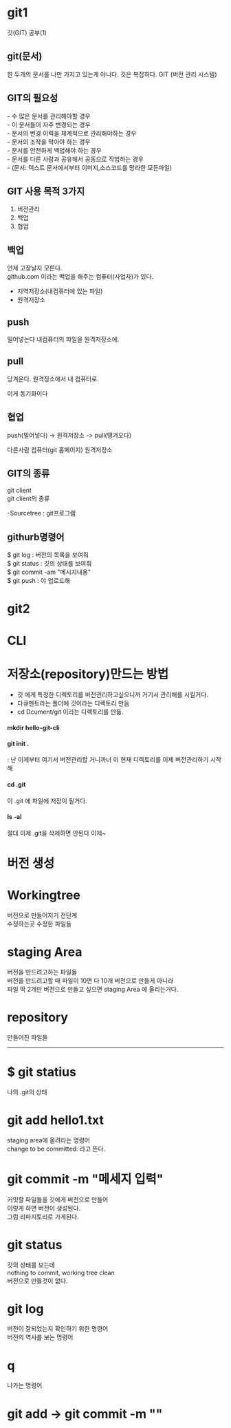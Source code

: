 # git1
깃(GIT) 공부(1)



<h2>git(문서)</h2>
한 두개의 문서를 나만 가지고 있는게 아니다. 
깃은 복잡하다.
GIT (버전 관리 시스템)

<h2>GIT의 필요성</h2>
- 수 많은 문서를 관리해야할 경우<br>
- 이 문서들이 자주 변경되는 경우<br>
- 문서의 변경 이력을 체계적으로 관리해야하는 경우<br>
- 문서의 조작을 막아야 하는 경우<br>
- 문서를 안전하게 백업해야 하는 경우<br>
- 문서를 다른 사람과 공유해서 공동으로 작업하는 경우<br>
- (문서: 텍스트 문서에서부터 이미지,소스코드를 망라한 모든파일)<br>

<h2>GIT 사용 목적 3가지</h2>

1. 버전관리 
2. 백업 
3. 협업


<h2>백업</h2>

언제 고장날지 모른다.<br>
github.com 이라는 백업을 해주는 컴퓨터(사업자)가 있다.<br>


- 지역저장소(내컴퓨터에 있는 파일)<br>
- 원격저장소<br>

<h2>push</h2>
밀어넣는다 내컴퓨터의 파일을 원격저장소에.
<h2>pull</h2>
당겨온다. 원격장소에서 내 컴퓨터로.
<p>이게 동기화이다</p>


<h2>협업</h2>
push(밀어넣다) -> 원격저장소 -> pull(땡겨오다)<br>

다른사람 컴퓨터(git 홈페이지) 원격저장소 <br>

<h2>GIT의 종류</h2>
git client<br>
git client의 종류<br>

-Sourcetree : git프로그램<br>

<h2>githurb명령어 </h2>

$ git log : 버전의 목록을 보여줘 <br>
$ git status : 깃의 상태를 보여줘 <br>
$ git commit -am "메시지내용" <br>
$ git push : 야 업로드해 <br>

# git2

# CLI 

# 저장소(repository)만드는 방법
- 깃 에게 특정한 디렉토리를 버전관리하고싶으니까 거기서 관리해를 시킬거다.
- 다큐멘트라는 폴더에 깃이라는 디렉토리 만듬
- cd Dcument/git 이라는 디렉토리를 만듦.
<h4> mkdir hello-git-cli </h4>

<h4> git init . </h4>
: 난 이제부터 여기서 버전관리할 거니까너 이 현재 디렉토리를 이제 버전관리하기 시작해

<h4> cd .git </h4>
이 .git 에 파일에 저장이 될거다.

<h4> ls -al </h4>
절대 이제 .git을 삭제하면 안된다 이제~

# 버전 생성

# Workingtree
버전으로 만들어지기 전단계<br>
수정하는곳 수정한 파일들

# staging Area
버전을 만드려고하는 파일들<br>
버전을 만드려고할 때 파일이 10면 다 10개 버전으로 만들게 아니라 <br>
파일 딱 2개만 버전으로 만들고 싶으면 staging Area 에 올리는거다.

# repository
만들어진 파일들

<hr>

# $ git statius
나의 .git의 상태

# git add hello1.txt
staging area에 올려라는 명령어<br>
change to be committed: 라고 뜬다.


# git commit -m "메세지 입력"
커밋할 파일들을 깃에게 버전으로 만들어<br>
이렇게 하면 버전이 생성된다.<br>
그럼 리파지토리로 가게된다.

# git status 
깃의 상태를 보는데<br>
nothing to commit, working tree clean<br>
버전으로 만들것이 없다.

# git log
버전이 잘되었는지 확인하기 위한 명령어<br>
버전의 역사를 보는 명령어

# q
나가는 명령어

# git add -> git commit -m "" 







